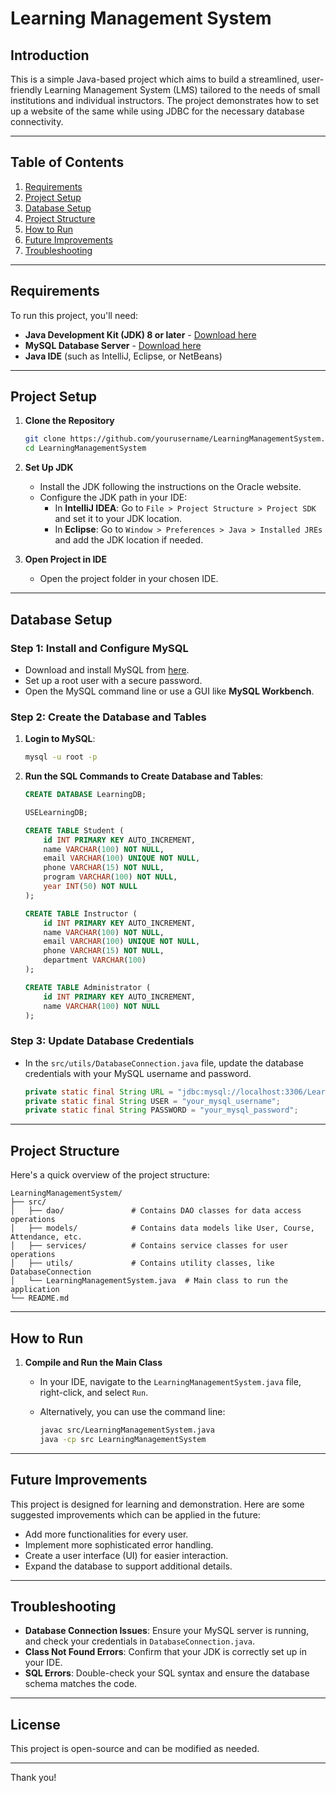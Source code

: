 # Learning Management System

## Introduction

This is a simple Java-based project which aims to build a streamlined, user-friendly Learning Management System (LMS) tailored to the needs of small institutions and individual instructors. The project demonstrates how to set up a website of the same while using JDBC for the necessary database connectivity. 

---

## Table of Contents

1. [Requirements](#requirements)
2. [Project Setup](#project-setup)
3. [Database Setup](#database-setup)
4. [Project Structure](#project-structure)
5. [How to Run](#how-to-run)
6. [Future Improvements](#future-improvements)
7. [Troubleshooting](#troubleshooting)

---

## Requirements

To run this project, you'll need:

- **Java Development Kit (JDK) 8 or later** - [Download here](https://www.oracle.com/java/technologies/javase-jdk11-downloads.html)
- **MySQL Database Server** - [Download here](https://dev.mysql.com/downloads/installer/)
- **Java IDE** (such as IntelliJ, Eclipse, or NetBeans)

---

## Project Setup

1. **Clone the Repository**

   ```bash
   git clone https://github.com/yourusername/LearningManagementSystem.git
   cd LearningManagementSystem
   ```

2. **Set Up JDK**

   - Install the JDK following the instructions on the Oracle website.
   - Configure the JDK path in your IDE:
     - In **IntelliJ IDEA**: Go to `File > Project Structure > Project SDK` and set it to your JDK location.
     - In **Eclipse**: Go to `Window > Preferences > Java > Installed JREs` and add the JDK location if needed.

3. **Open Project in IDE**

   - Open the project folder in your chosen IDE.

---

## Database Setup

### Step 1: Install and Configure MySQL

- Download and install MySQL from [here](https://dev.mysql.com/downloads/installer/).
- Set up a root user with a secure password.
- Open the MySQL command line or use a GUI like **MySQL Workbench**.

### Step 2: Create the Database and Tables

1. **Login to MySQL**:

   ```bash
   mysql -u root -p
   ```

2. **Run the SQL Commands to Create Database and Tables**:

   ```sql
   CREATE DATABASE LearningDB;

   USELearningDB;

   CREATE TABLE Student (
       id INT PRIMARY KEY AUTO_INCREMENT,
       name VARCHAR(100) NOT NULL,
       email VARCHAR(100) UNIQUE NOT NULL,
       phone VARCHAR(15) NOT NULL,
       program VARCHAR(100) NOT NULL,
       year INT(50) NOT NULL
   );

   CREATE TABLE Instructor (
       id INT PRIMARY KEY AUTO_INCREMENT,
       name VARCHAR(100) NOT NULL,
       email VARCHAR(100) UNIQUE NOT NULL,
       phone VARCHAR(15) NOT NULL,
       department VARCHAR(100)
   );

   CREATE TABLE Administrator (
       id INT PRIMARY KEY AUTO_INCREMENT,
       name VARCHAR(100) NOT NULL
   );
   ```
   
### Step 3: Update Database Credentials

- In the `src/utils/DatabaseConnection.java` file, update the database credentials with your MySQL username and password.

  ```java
  private static final String URL = "jdbc:mysql://localhost:3306/LearningDB";
  private static final String USER = "your_mysql_username";
  private static final String PASSWORD = "your_mysql_password";
  ```

---

## Project Structure

Here's a quick overview of the project structure:

```
LearningManagementSystem/
├── src/
│   ├── dao/               # Contains DAO classes for data access operations
│   ├── models/            # Contains data models like User, Course, Attendance, etc.
│   ├── services/          # Contains service classes for user operations
│   ├── utils/             # Contains utility classes, like DatabaseConnection
│   └── LearningManagementSystem.java  # Main class to run the application
└── README.md
```

---

## How to Run

1. **Compile and Run the Main Class**

   - In your IDE, navigate to the `LearningManagementSystem.java` file, right-click, and select `Run`.
   - Alternatively, you can use the command line:
   
     ```bash
     javac src/LearningManagementSystem.java
     java -cp src LearningManagementSystem
     ```
---

## Future Improvements

This project is designed for learning and demonstration. Here are some suggested improvements which can be applied in the future:

- Add more functionalities for every user.
- Implement more sophisticated error handling.
- Create a user interface (UI) for easier interaction.
- Expand the database to support additional details.

---

## Troubleshooting

- **Database Connection Issues**: Ensure your MySQL server is running, and check your credentials in `DatabaseConnection.java`.
- **Class Not Found Errors**: Confirm that your JDK is correctly set up in your IDE.
- **SQL Errors**: Double-check your SQL syntax and ensure the database schema matches the code.

---

## License

This project is open-source and can be modified as needed.

---

Thank you!

